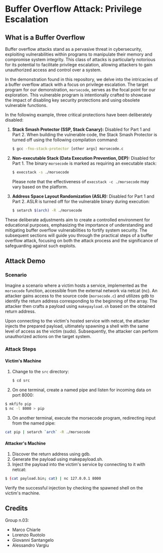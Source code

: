 # Buffer Overflow Attack: Privilege Escalation

## What is a Buffer Overflow

Buffer overflow attacks stand as a pervasive threat in cybersecurity, exploiting vulnerabilities within programs to manipulate their memory and compromise system integrity. This class of attacks is particularly notorious for its potential to facilitate privilege escalation, allowing attackers to gain unauthorized access and control over a system.

In the demonstration found in this repository, we delve into the intricacies of a buffer overflow attack with a focus on privilege escalation. The target program for our demonstration, `morsecode`, serves as the focal point for our exploration. This vulnerable program is intentionally crafted to showcase the impact of disabling key security protections and using obsolete vulnerable functions.

In the following example, three critical protections have been deliberately disabled:
1. **Stack Smash Protector (SSP, Stack Canary):** Disabled for Part 1 and Part 2. When building the vulnerable code, the Stack Smash Protector is turned off using the following compilation command:

    ```bash
    $ gcc -fno-stack-protector [other args] morsecode.c
    ```

2. **Non-executable Stack (Data Execution Prevention, DEP):** Disabled for Part 1. The binary `morsecode` is marked as requiring an executable stack:

    ```bash
    $ execstack -s ./morsecode
    ```

    Please note that the effectiveness of `execstack -c ./morsecode` may vary based on the platform.

3. **Address Space Layout Randomization (ASLR):** Disabled for Part 1 and Part 2. ASLR is turned off for the vulnerable binary during execution:

    ```bash
    $ setarch $(arch) -R ./morsecode
    ```

These deliberate adjustments aim to create a controlled environment for educational purposes, emphasizing the importance of understanding and mitigating buffer overflow vulnerabilities to fortify system security. The subsequent sections will guide you through the practical steps of a buffer overflow attack, focusing on both the attack process and the significance of safeguarding against such exploits.


## Attack Demo
### Scenario

Imagine a scenario where a victim hosts a service, implemented as the `morsecode` function, accessible from the external network via netcat (nc). An attacker gains access to the source code (`morsecode.c`) and utilizes gdb to identify the return address corresponding to the beginning of the array. The attacker then crafts a payload using `makepayload.sh` based on the obtained return address.

Upon connecting to the victim's hosted service with netcat, the attacker injects the prepared payload, ultimately spawning a shell with the same level of access as the victim (sudo). Subsequently, the attacker can perform unauthorized actions on the target system.

### Attack Steps

#### Victim's Machine

1. Change to the `src` directory:

   ```bash
   $ cd src
   ```

2. On one terminal, create a named pipe and listen for incoming data on port 8000:

  ```bash
  $ mkfifo pip
  $ nc -l 8000 > pip
  ```

3. On another terminal, execute the morsecode program, redirecting input from the named pipe:

  ```bash
  cat pip | setarch `arch` -R ./morsecode
  ```

#### Attacker's Machine

1. Discover the return address using gdb.
2. Generate the payload using makepayload.sh.
3. Inject the payload into the victim's service by connecting to it with netcat:

  ```bash
  $ (cat payload.bin; cat) | nc 127.0.0.1 8000
  ```

Verify the successful injection by checking the spawned shell on the victim's machine.

## Credits
Group n.03:
- Marco Chiarle
- Lorenzo Ruotolo
- Giovanni Santangelo
- Alessandro Vargiu
